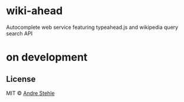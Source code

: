 # wiki-ahead
Autocomplete web service featuring typeahead.js and wikipedia query search API

# on development

## License

MIT © [Andre Stehle](https://github.com/ansteh)
